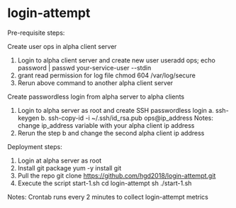 # login-attempt

Pre-requisite steps:

Create user ops in alpha client server
1. Login to alpha client server and create new user
   useradd ops; echo password | passwd your-service-user --stdin
2. grant read permission for log file
   chmod 604 /var/log/secure
3. Rerun above command to another alpha client server

Create passwordless login from alpha server to alpha clients
1. Login to alpha server as root and create SSH passwordless login
  a. ssh-keygen
  b. ssh-copy-id -i ~/.ssh/id_rsa.pub ops@ip_address
Notes: change ip_address variable with your alpha client ip address
2. Rerun the step b and change the second alpha client ip address

Deployment steps:
1. Login at alpha server as root
2. Install git package
   yum -y install git
3. Pull the repo
   git clone https://github.com/hgd2018/login-attempt.git 
4. Execute the script start-1.sh
   cd login-attempt
   sh ./start-1.sh

Notes:
Crontab runs every 2 minutes to collect login-attempt metrics
